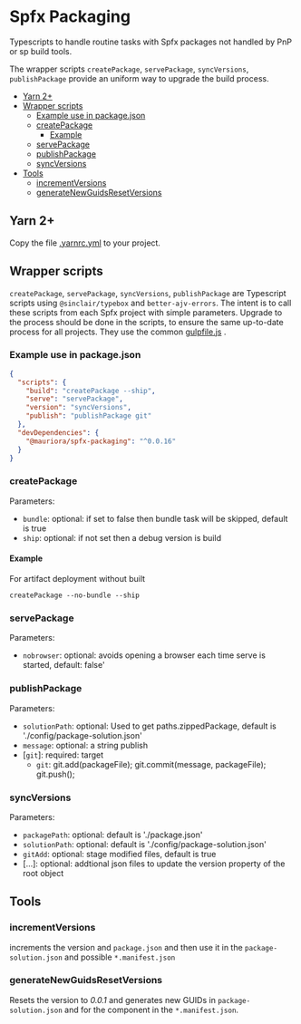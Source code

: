 # Spfx Packaging

Typescripts to handle routine tasks with Spfx packages not handled by PnP or sp build tools.

The wrapper scripts `createPackage`, `servePackage`, `syncVersions`, `publishPackage` provide an uniform way to upgrade the build process.

- [Yarn 2+](#yarn-2)
- [Wrapper scripts](#wrapper-scripts)
  - [Example use in package.json](#example-use-in-packagejson)
  - [createPackage](#createpackage)
    - [Example](#example)
  - [servePackage](#servepackage)
  - [publishPackage](#publishpackage)
  - [syncVersions](#syncversions)
- [Tools](#tools)
  - [incrementVersions](#incrementversions)
  - [generateNewGuidsResetVersions](#generatenewguidsresetversions)

## Yarn 2+

Copy the file [.yarnrc.yml](./.yarnrc.yml) to your project.

## Wrapper scripts

`createPackage`, `servePackage`, `syncVersions`, `publishPackage` are Typescript scripts using `@sinclair/typebox` and `better-ajv-errors`.
The intent is to call these scripts from each Spfx project with simple parameters. Upgrade to the process should be done in the scripts, to ensure the same up-to-date process for all projects. They use the common [gulpfile.js](./src/shared/gulpfile.js) .

### Example use in package.json

```json
{
  "scripts": {
    "build": "createPackage --ship",
    "serve": "servePackage",
    "version": "syncVersions",
    "publish": "publishPackage git"
  },
  "devDependencies": {
    "@mauriora/spfx-packaging": "^0.0.16"
  }
}
```

### createPackage

Parameters:

- `bundle`: optional: if set to false then bundle task will be skipped, default is true
- `ship`: optional: if not set then a debug version is build

#### Example

For artifact deployment without built

```shell
createPackage --no-bundle --ship
```

### servePackage

Parameters:

- `nobrowser`: optional: avoids opening a browser each time serve is started, default: false'

### publishPackage

Parameters:

- `solutionPath`: optional: Used to get paths.zippedPackage, default is './config/package-solution.json'
- `message`: optional: a string publish
- [`git`]: required: target
  - `git`: git.add(packageFile); git.commit(message, packageFile); git.push();

### syncVersions

Parameters:

- `packagePath`: optional: default is './package.json'
- `solutionPath`: optional: default is './config/package-solution.json'
- `gitAdd`: optional: stage modified files, default is true
- [...]: optional: addtional json files to update the version property of the root object

## Tools

### incrementVersions

increments the version and `package.json` and then use it in the `package-solution.json` and possible `*.manifest.json`

### generateNewGuidsResetVersions

Resets the version to *0.0.1* and generates new GUIDs in `package-solution.json` and for the component in the `*.manifest.json`.
